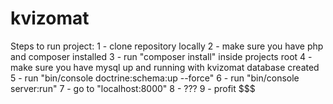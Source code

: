 kvizomat
==============

Steps to run project:
1 - clone repository locally
2 - make sure you have php and composer installed
3 - run "composer install" inside projects root
4 - make sure you have mysql up and running with kvizomat database created
5 - run "bin/console doctrine:schema:up --force"
6 - run "bin/console server:run"
7 - go to "localhost:8000"
8 - ???
9 - profit $$$
